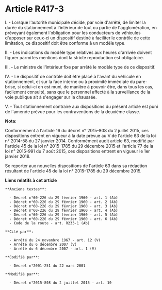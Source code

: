 # Article R417-3

I. - Lorsque l'autorité municipale décide, par voie d'arrêté, de limiter la durée du stationnement à l'intérieur de tout ou
partie de l'agglomération, en prévoyant également l'obligation pour les conducteurs de véhicules d'apposer sur ceux-ci un
dispositif destiné à faciliter le contrôle de cette limitation, ce dispositif doit être conforme à un modèle type.

II. - Les indications du modèle type relatives aux heures d'arrivée doivent figurer parmi les mentions dont la stricte
reproduction est obligatoire.

III. - Le ministre de l'intérieur fixe par arrêté le modèle type de ce dispositif.

IV. - Le dispositif de contrôle doit être placé à l'avant du véhicule en stationnement, et sur la face interne ou à proximité
immédiate du pare-brise, si celui-ci en est muni, de manière à pouvoir être, dans tous les cas, facilement consulté, sans que
le personnel affecté à la surveillance de la voie publique ait à s'engager sur la chaussée.

V. - Tout stationnement contraire aux dispositions du présent article est puni de l'amende prévue pour les contraventions de
la deuxième classe.

**Nota:**

Conformément à l'article 16 du décret n° 2015-808 du 2 juillet 2015, ces dispositions entrent en vigueur à la date prévue au
V de l'article 63 de la loi n° 2014-58 du 27 janvier 2014. Conformément audit article 63, modifié par l'article 45 de la loi
n° 2015-1785 du 29 décembre 2015 et l'article 77 de la loi n° 2015-991 du 7 août 2015, ces dispositions entrent en vigueur le
1er janvier 2018. 

Se reporter aux nouvelles dispositions de l'article 63 dans sa rédaction résultant de l'article 45 de la loi n° 2015-1785 du
29 décembre 2015.

**Liens relatifs à cet article**

	**Anciens textes**:

	  - Décret n°60-226 du 29 février 1960 - art. 1 (Ab)
	  - Décret n°60-226 du 29 février 1960 - art. 2 (Ab)
	  - Décret n°60-226 du 29 février 1960 - art. 3 (Ab)
	  - Décret n°60-226 du 29 février 1960 - art. 4 (Ab)
	  - Décret n°60-226 du 29 février 1960 - art. 5 (Ab)
	  - Décret n°60-226 du 29 février 1960 - art. 6 (Ab)
	  - Code de la route - art. R233-1 (Ab)

	**Cité par**:

	  - Arrêté du 24 novembre 1967 - art. 12 (V)
	  - Arrêté du 6 décembre 2007 (V)
	  - Arrêté du 6 décembre 2007 - art. 1 (V)

	**Codifié par**:

	  - Décret n°2001-251 du 22 mars 2001

	**Modifié par**:

	  - Décret n°2015-808 du 2 juillet 2015 - art. 10
